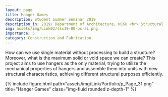 ```yaml
---
layout: page
title: Hanger Games
description: Student Summer Seminar 2019
description_in: 2019/ Department of Architecture, NCKU <br> Structural Art of Accumulation or Transformation (SSS) workshop <br> Group Project (5 people)/ Advisor&#58;Yi-Hsuan Tu <br>Role&#58; type A & B unit design, joint design, system design, structural design, <br> 3D modiling, collaborate on fabrication, photography, presentation
img: assets/img/Link02/sss19-00-ps-ai.png
importance: 5
category: Construction and Fabrication
---
```


How can we use single material without processing
to build a structure? Moreover, what is the maximum
solid or void space we can create? This project aims to
use hangers as the only material, trying to utilize the
mechanical properties of hangers and assemble them
into units with new structural characteristics, achieving
different structural purposes efficiently.

<div class="row">
    <div class="col-sm mt-3 mt-md-0">
        {% include figure.html path="assets/img/Link/Portfolio/p_Page_31.png" title="Hanger Games" class="img-fluid rounded z-depth-1" %}
    </div>
</div>
